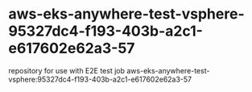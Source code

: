 # aws-eks-anywhere-test-vsphere-95327dc4-f193-403b-a2c1-e617602e62a3-57
repository for use with E2E test job aws-eks-anywhere-test-vsphere:95327dc4-f193-403b-a2c1-e617602e62a3-57
